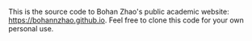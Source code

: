 This is the source code to Bohan Zhao's public academic website: https://bohannzhao.github.io. Feel free to clone this code for your own personal use.
